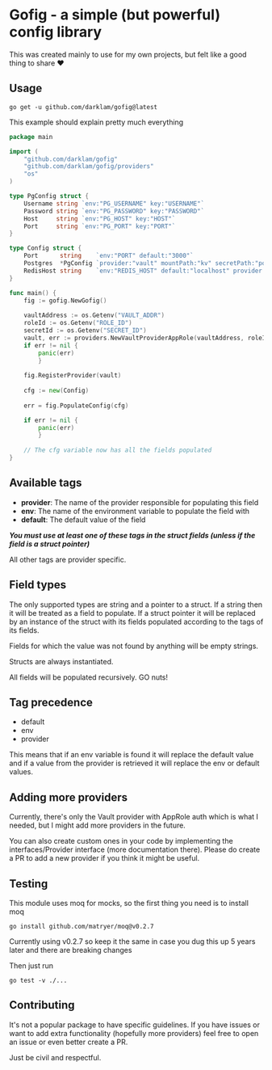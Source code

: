 # Gofig - a simple (but powerful) config library

This was created mainly to use for my own projects, but felt like a good thing to share ❤️

## Usage

```shell
go get -u github.com/darklam/gofig@latest
```

This example should explain pretty much everything

```go
package main

import (
	"github.com/darklam/gofig"
	"github.com/darklam/gofig/providers"
	"os"
)

type PgConfig struct {
	Username string `env:"PG_USERNAME" key:"USERNAME"`
	Password string `env:"PG_PASSWORD" key:"PASSWORD"`
	Host     string `env:"PG_HOST" key:"HOST"`
	Port     string `env:"PG_PORT" key:"PORT"`
}

type Config struct {
	Port      string    `env:"PORT" default:"3000"`
	Postgres  *PgConfig `provider:"vault" mountPath:"kv" secretPath:"postgres"`
	RedisHost string    `env:"REDIS_HOST" default:"localhost" provider:"vault" mountPath:"kv" secretPath:"redis" key:"HOST"`
}

func main() {
	fig := gofig.NewGofig()
	
	vaultAddress := os.Getenv("VAULT_ADDR")
	roleId := os.Getenv("ROLE_ID")
	secretId := os.Getenv("SECRET_ID")
	vault, err := providers.NewVaultProviderAppRole(vaultAddress, roleId, secretId)
	if err != nil {
		panic(err)
        }
	
	fig.RegisterProvider(vault)
	
	cfg := new(Config)
	
	err = fig.PopulateConfig(cfg)

	if err != nil {
		panic(err)
        }
	
    // The cfg variable now has all the fields populated
}
```

## Available tags

* **provider**: The name of the provider responsible for populating this field
* **env**: The name of the environment variable to populate the field with
* **default**: The default value of the field

**_You must use at least one of these tags in the struct fields (unless if the field is a struct pointer)_**

All other tags are provider specific.

## Field types

The only supported types are string and a pointer to a struct. If a string then it will be treated
as a field to populate. If a struct pointer it will be replaced by an instance of the struct with its 
fields populated according to the tags of its fields.

Fields for which the value was not found by anything will be empty strings.

Structs are always instantiated.

All fields will be populated recursively. GO nuts!

## Tag precedence

* default
* env
* provider

This means that if an env variable is found it will replace the default value and if a value from the
provider is retrieved it will replace the env or default values.

## Adding more providers

Currently, there's only the Vault provider with AppRole auth which is what I needed, but I might add more
providers in the future.

You can also create custom ones in your code by implementing the interfaces/Provider
interface (more documentation there). Please do create a PR to add a new provider if you think it might be useful.

## Testing

This module uses moq for mocks, so the first thing you need is to install moq
```shell
go install github.com/matryer/moq@v0.2.7
```
Currently using v0.2.7 so keep it the same in case you dug this up 5 years later and there are breaking changes

Then just run 
```shell
go test -v ./...
```

## Contributing

It's not a popular package to have specific guidelines. If you have issues or want to add extra functionality
(hopefully more providers) feel free to open an issue or even better create a PR.

Just be civil and respectful.